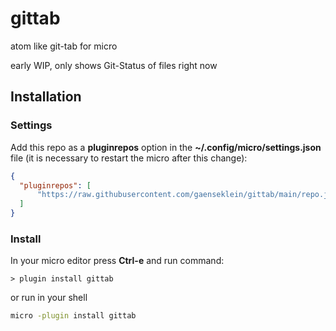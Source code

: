 # gittab

atom like git-tab for micro

early WIP, only shows Git-Status of files right now

## Installation

### Settings

Add this repo as a **pluginrepos** option in the **~/.config/micro/settings.json** file (it is necessary to restart the micro after this change):

```json
{
  "pluginrepos": [
      "https://raw.githubusercontent.com/gaenseklein/gittab/main/repo.json"
  ]
}
```

### Install

In your micro editor press **Ctrl-e** and run command:

```
> plugin install gittab
```

or run in your shell

```sh
micro -plugin install gittab
```

